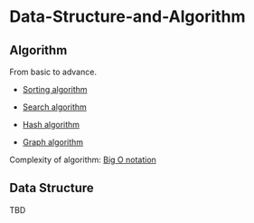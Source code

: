 # Data-Structure-and-Algorithm

## Algorithm

From basic to advance.

* [Sorting algorithm](./SORTING_ALGORITHM.md)

* [Search algorithm](./GRAPH_ALGORITHM.md)

* [Hash algorithm](./HASH_ALGORITHM.md)

* [Graph algorithm](./GRAPH_ALGORITHM.md)

Complexity of algorithm: [Big O notation](./BIG_O_NOTATION.md)

## Data Structure

TBD
